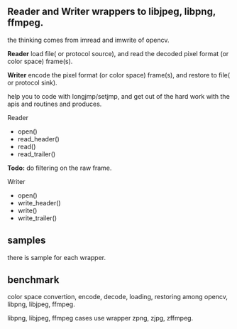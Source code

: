 ## **Reader** and **Writer** wrappers to libjpeg, libpng, ffmpeg.

the thinking comes from imread and imwrite of opencv.

**Reader** load file( or protocol source), and read the decoded pixel format (or color space) frame(s).

**Writer** encode the pixel format (or color space) frame(s), and restore to file( or protocol sink).

help you to code with longjmp/setjmp, and get out of the hard work with the apis and routines and produces.

Reader 
- open()
- read_header()
- read()
- read_trailer()

**Todo:** do filtering on the raw frame.

Writer
- open()
- write_header()
- write()
- write_trailer()

  
## samples
there is sample for each wrapper.

## benchmark
color space convertion, encode, decode, loading, restoring among opencv, libpng, libjpeg, ffmpeg.

libpng, libjpeg, ffmpeg cases use wrapper zpng, zjpg, zffmpeg.



